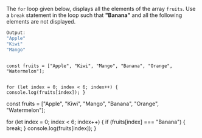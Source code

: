 The `for` loop given below,
displays all the elements
of the array `fruits`.
Use a `break` statement
in the loop such that
**"Banana"** and all the
following elements are not displayed.

```js
Output:
"Apple"
"Kiwi"
"Mango"
```
<codeblock language="javascript" type="exercise" testMode="fixedInput">
<code>
const fruits = ["Apple", "Kiwi", "Mango", "Banana", "Orange", "Watermelon"];

for (let index = 0; index < 6; index++) {
  console.log(fruits[index]);
}
</code>

<solution>
const fruits = ["Apple", "Kiwi", "Mango", "Banana", "Orange", "Watermelon"];

for (let index = 0; index < 6; index++) {
  if (fruits[index] === "Banana") {
    break;
  }
  console.log(fruits[index]);
}
</solution>
</codeblock>
